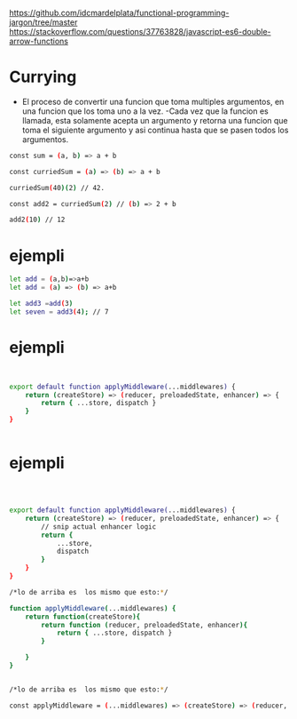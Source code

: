 https://github.com/idcmardelplata/functional-programming-jargon/tree/master
https://stackoverflow.com/questions/37763828/javascript-es6-double-arrow-functions
# Currying
- El proceso de convertir una funcion que toma multiples argumentos, en una funcion que los toma uno a la vez.
-Cada vez que la funcion es llamada, esta solamente acepta un argumento y retorna una funcion que toma el siguiente argumento y asi continua hasta que se pasen todos los argumentos.


 ```bash
const sum = (a, b) => a + b

const curriedSum = (a) => (b) => a + b

curriedSum(40)(2) // 42.

const add2 = curriedSum(2) // (b) => 2 + b

add2(10) // 12
```

# ejempli


```bash
let add = (a,b)=>a+b
let add = (a) => (b) => a+b

let add3 =add(3)
let seven = add3(4); // 7


```


# ejempli


```bash


export default function applyMiddleware(...middlewares) {
	return (createStore) => (reducer, preloadedState, enhancer) => {
		return { ...store, dispatch }
	}
}



```



# ejempli


```bash



export default function applyMiddleware(...middlewares) {
  	return (createStore) => (reducer, preloadedState, enhancer) => {
        // snip actual enhancer logic
        return {
            ...store,
            dispatch
        }
    }
}

/*lo de arriba es  los mismo que esto:*/

function applyMiddleware(...middlewares) {
	return function(createStore){
		return function (reducer, preloadedState, enhancer){
			return { ...store, dispatch }
		}

	}
}


/*lo de arriba es  los mismo que esto:*/

const applyMiddleware = (...middlewares) => (createStore) => (reducer, preloadedState, enhancer) =>{return{...store, dispatch}}  





```




